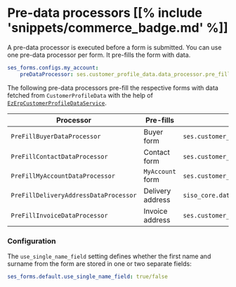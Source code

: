 # Pre-data processors [[% include 'snippets/commerce_badge.md' %]]

A pre-data processor is executed before a form is submitted. You can use one pre-data processor per form.
It pre-fills the form with data.

``` yaml
ses_forms.configs.my_account:
    preDataProcessor: ses.customer_profile_data.data_processor.pre_fill_my_account 
```

The following pre-data processors pre-fill the respective forms with data fetched from `CustomerProfileData`
with the help of [`EzErpCustomerProfileDataService`](../../customers/customer_api/customer_profile_data.md).

|Processor|Pre-fills|Service ID|
|---|---|---|
|`PreFillBuyerDataProcessor`|Buyer form|`ses.customer_profile_data.data_processor.pre_fill_buyer`|
|`PreFillContactDataProcessor`|Contact form|`ses.customer_profile_data.data_processor.pre_fill_contact`|
|`PreFillMyAccountDataProcessor`|`MyAccount` form|`ses.customer_profile_data.data_processor.pre_fill_my_account`|
|`PreFillDeliveryAddressDataProcessor`|Delivery address|`siso_core.data_processor.pre_fill_delivery_address`|
|`PreFillInvoiceDataProcessor`|Invoice address|`ses.customer_profile_data.data_processor.pre_fill_invoice`|

### Configuration

The `use_single_name_field` setting defines whether the first name and surname from the form are stored in one or two separate fields:

``` yaml
ses_forms.default.use_single_name_field: true/false
```
